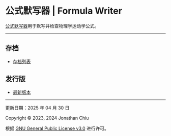 # 公式默写器 | Formula Writer

[公式默写器](https://quinn0823.github.io/formula-writer/)用于默写并检查物理学运动学公式。

---

## 存档

- [存档列表](https://quinn0823.github.io/formula-writer/)

## 发行版

- [最新版本](https://github.com/Quinn0823/formula-writer/releases/latest)

---

更新日期：2025 年 04 月 30 日

Copyright © 2023, 2024 Jonathan Chiu

根据 [GNU General Public License v3.0](LICENSE) 进行许可。